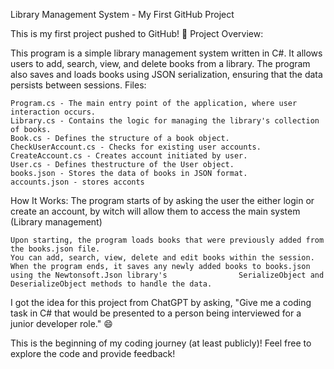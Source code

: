 Library Management System - My First GitHub Project

This is my first project pushed to GitHub! 🎉
Project Overview:

This program is a simple library management system written in C#. It allows users to add, search, view, and delete books from a library. The program also saves and loads books using JSON serialization, ensuring that the data persists between sessions.
Files:
    
    Program.cs - The main entry point of the application, where user interaction occurs.
    Library.cs - Contains the logic for managing the library's collection of books.
    Book.cs - Defines the structure of a book object.
    CheckUserAccount.cs - Checks for existing user accounts.
    CreateAccount.cs - Creates account initiated by user.
    User.cs - Defines thestructure of the User object.
    books.json - Stores the data of books in JSON format.
    accounts.json - stores acconts
    

How It Works:
    The program starts of  by asking the user the either login or create an account, by witch will allow them to           access the main system (Library management)
    
    Upon starting, the program loads books that were previously added from the books.json file.
    You can add, search, view, delete and edit books within the session.
    When the program ends, it saves any newly added books to books.json using the Newtonsoft.Json library's                SerializeObject and DeserializeObject methods to handle the data.


I got the idea for this project from ChatGPT by asking, "Give me a coding task in C# that would be presented to a person being interviewed for a junior developer role." 😄

This is the beginning of my coding journey (at least publicly)! Feel free to explore the code and provide feedback!
